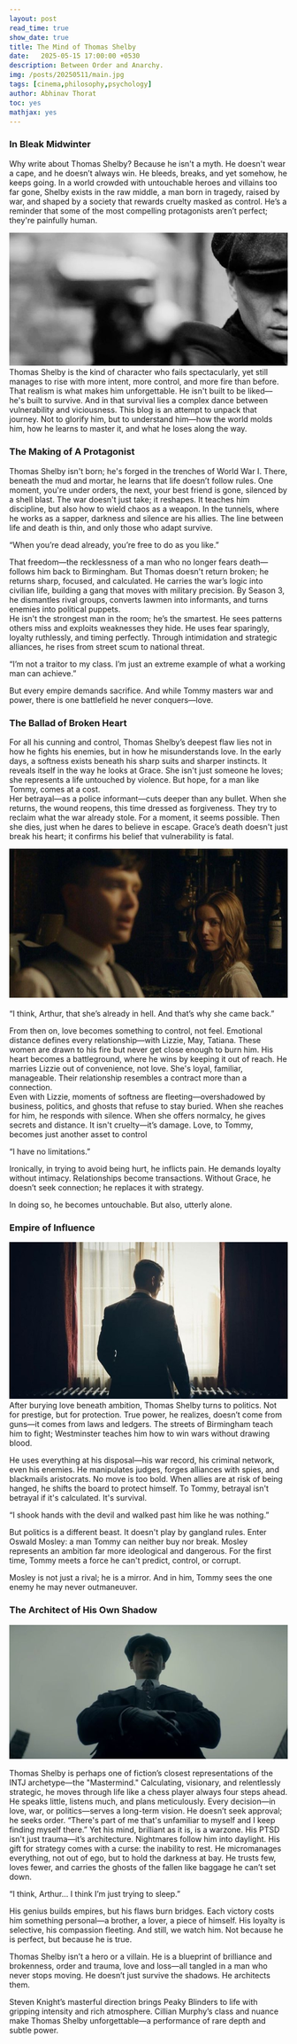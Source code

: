 ```yaml
---
layout: post
read_time: true
show_date: true
title: The Mind of Thomas Shelby
date:   2025-05-15 17:00:00 +0530
description: Between Order and Anarchy.
img: /posts/20250511/main.jpg 
tags: [cinema,philosophy,psychology]
author: Abhinav Thorat
toc: yes
mathjax: yes
---
```


### In Bleak Midwinter
Why write about Thomas Shelby? Because he isn't a myth. He doesn't wear a cape, and he doesn’t always win. He bleeds, breaks, and yet somehow, he keeps going. In a world crowded with untouchable heroes and villains too far gone, Shelby exists in the raw middle, a man born in tragedy, raised by war, and shaped by a society that rewards cruelty masked as control. He’s a reminder that some of the most compelling protagonists aren’t perfect; they're painfully human.
<center><img src='./assets/img/posts/20250511/first.jpg'></center>
Thomas Shelby is the kind of character who fails spectacularly, yet still manages to rise with more intent, more control, and more fire than before. That realism is what makes him unforgettable. He isn't built to be liked—he's built to survive. And in that survival lies a complex dance between vulnerability and viciousness. This blog is an attempt to unpack that journey. Not to glorify him, but to understand him—how the world molds him, how he learns to master it, and what he loses along the way.



### The Making of A Protagonist
Thomas Shelby isn't born; he's forged in the trenches of World War I. There, beneath the mud and mortar, he learns that life doesn’t follow rules. One moment, you're under orders, the next, your best friend is gone, silenced by a shell blast. The war doesn't just take; it reshapes. It teaches him discipline, but also how to wield chaos as a weapon. In the tunnels, where he works as a sapper, darkness and silence are his allies. The line between life and death is thin, and only those who adapt survive.

<tweet>“When you’re dead already, you’re free to do as you like.”</tweet>

That freedom—the recklessness of a man who no longer fears death—follows him back to Birmingham. But Thomas doesn't return broken; he returns sharp, focused, and calculated. He carries the war’s logic into civilian life, building a gang that moves with military precision. By Season 3, he dismantles rival groups, converts lawmen into informants, and turns enemies into political puppets.
<br>
He isn't the strongest man in the room; he’s the smartest. He sees patterns others miss and exploits weaknesses they hide. He uses fear sparingly, loyalty ruthlessly, and timing perfectly. Through intimidation and strategic alliances, he rises from street scum to national threat.

<tweet>“I’m not a traitor to my class. I’m just an extreme example of what a working man can achieve.”</tweet>

But every empire demands sacrifice. And while Tommy masters war and power, there is one battlefield he never conquers—love.

### The Ballad of Broken Heart
For all his cunning and control, Thomas Shelby’s deepest flaw lies not in how he fights his enemies, but in how he misunderstands love. In the early days, a softness exists beneath his sharp suits and sharper instincts. It reveals itself in the way he looks at Grace. She isn't just someone he loves; she represents a life untouched by violence. But hope, for a man like Tommy, comes at a cost.
<br>
Her betrayal—as a police informant—cuts deeper than any bullet. When she returns, the wound reopens, this time dressed as forgiveness. They try to reclaim what the war already stole. For a moment, it seems possible. Then she dies, just when he dares to believe in escape. Grace’s death doesn't just break his heart; it confirms his belief that vulnerability is fatal.
<center><img src='./assets/img/posts/20250511/download.jpg'></center>
<br>
<tweet>“I think, Arthur, that she’s already in hell. And that’s why she came back.”</tweet>

From then on, love becomes something to control, not feel. Emotional distance defines every relationship—with Lizzie, May, Tatiana. These women are drawn to his fire but never get close enough to burn him. His heart becomes a battleground, where he wins by keeping it out of reach. He marries Lizzie out of convenience, not love. She's loyal, familiar, manageable. Their relationship resembles a contract more than a connection.
<br>
Even with Lizzie, moments of softness are fleeting—overshadowed by business, politics, and ghosts that refuse to stay buried. When she reaches for him, he responds with silence. When she offers normalcy, he gives secrets and distance. It isn't cruelty—it’s damage. Love, to Tommy, becomes just another asset to control

<tweet>“I have no limitations.”</tweet>

Ironically, in trying to avoid being hurt, he inflicts pain. He demands loyalty without intimacy. Relationships become transactions. Without Grace, he doesn’t seek connection; he replaces it with strategy.

In doing so, he becomes untouchable. But also, utterly alone.

### Empire of Influence
<center><img src='./assets/img/posts/20250511/mid.jpg'></center>
After burying love beneath ambition, Thomas Shelby turns to politics. Not for prestige, but for protection. True power, he realizes, doesn’t come from guns—it comes from laws and ledgers. The streets of Birmingham teach him to fight; Westminster teaches him how to win wars without drawing blood.

He uses everything at his disposal—his war record, his criminal network, even his enemies. He manipulates judges, forges alliances with spies, and blackmails aristocrats. No move is too bold. When allies are at risk of being hanged, he shifts the board to protect himself. To Tommy, betrayal isn't betrayal if it's calculated. It's survival.

<tweet>“I shook hands with the devil and walked past him like he was nothing.”</tweet>

But politics is a different beast. It doesn't play by gangland rules. Enter Oswald Mosley: a man Tommy can neither buy nor break. Mosley represents an ambition far more ideological and dangerous. For the first time, Tommy meets a force he can't predict, control, or corrupt.

Mosley is not just a rival; he is a mirror. And in him, Tommy sees the one enemy he may never outmaneuver.

### The Architect of His Own Shadow
<center><img src='./assets/img/posts/20250511/end.jpg'></center>

Thomas Shelby is perhaps one of fiction’s closest representations of the INTJ archetype—the "Mastermind." Calculating, visionary, and relentlessly strategic, he moves through life like a chess player always four steps ahead. He speaks little, listens much, and plans meticulously. Every decision—in love, war, or politics—serves a long-term vision. He doesn’t seek approval; he seeks order.
<tweet>“There's part of me that's unfamiliar to myself and I keep finding myself there.”</tweet>
Yet his mind, brilliant as it is, is a warzone. His PTSD isn't just trauma—it’s architecture. Nightmares follow him into daylight. His gift for strategy comes with a curse: the inability to rest. He micromanages everything, not out of ego, but to hold the darkness at bay. He trusts few, loves fewer, and carries the ghosts of the fallen like baggage he can’t set down.

<tweet>“I think, Arthur... I think I’m just trying to sleep.”</tweet>

His genius builds empires, but his flaws burn bridges. Each victory costs him something personal—a brother, a lover, a piece of himself. His loyalty is selective, his compassion fleeting. And still, we watch him. Not because he is perfect, but because he is true.

Thomas Shelby isn’t a hero or a villain. He is a blueprint of brilliance and brokenness, order and trauma, love and loss—all tangled in a man who never stops moving. He doesn’t just survive the shadows. He architects them.

Steven Knight’s masterful direction brings Peaky Blinders to life with gripping intensity and rich atmosphere. Cillian Murphy’s class and nuance make Thomas Shelby unforgettable—a performance of rare depth and subtle power.